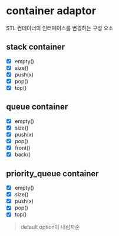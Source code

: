 # container adaptor
STL 컨테이너의 인터페이스를 변경하는 구성 요소

## stack container
- [x] empty()
- [x] size()
- [x] push(x)
- [x] pop()
- [x] top()

## queue container
- [x] empty()
- [x] size()
- [x] push(x)
- [x] pop()
- [x] front()
- [x] back()

## priority_queue container
- [x] empty()
- [x] size()
- [x] push(x)
- [x] pop()
- [x] top()

> default option이 내림차순

